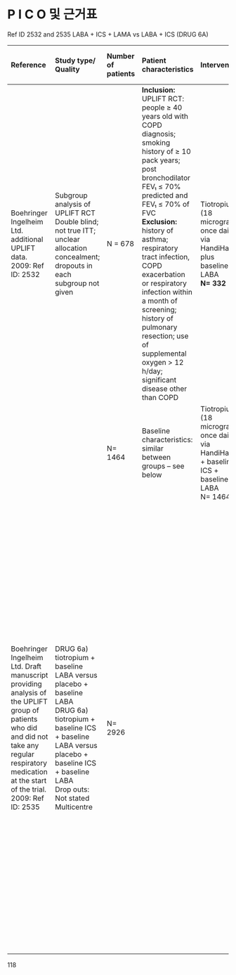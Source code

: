 # P I C O 및 근거표

Ref ID 2532 and 2535
LABA + ICS + LAMA vs LABA + ICS (DRUG 6A)

| Reference | Study type/ Quality | Number of patients | Patient characteristics | Intervention | Comparison | Length of follow-up | Outcome measures | Source of funding |
|:----------|:--------------------|:-------------------|:------------------------|:-------------|:-----------|:--------------------|:-----------------|:------------------|
| Boehringer Ingelheim Ltd. additional UPLIFT data. 2009: Ref ID: 2532 | Subgroup analysis of UPLIFT RCT<br>Double blind;<br>not true ITT;<br>unclear allocation concealment;<br>dropouts in each subgroup not given | N = 678 | **Inclusion:** UPLIFT RCT: people ≥ 40 years old with COPD diagnosis; smoking history of ≥ 10 pack years; post bronchodilator FEV₁ ≤ 70% predicted and FEV₁ ≤ 70% of FVC<br>**Exclusion:** history of asthma; respiratory tract infection, COPD exacerbation or respiratory infection within a month of screening; history of pulmonary resection; use of supplemental oxygen > 12 h/day; significant disease other than COPD | Tiotropium (18 microgram once daily) via HandiHaler plus baseline LABA<br>**N= 332** | Placebo + baseline LABA<br>**N= 346** | 4 years | Primary outcome: decline in post bronchodilator FEV₁ from day 30 (steady state)<br>Secondary outcomes:<br>SGRQ<br>COPD exacerbation (defined as an increase in or new onset of more than one respiratory symptom: cough, sputum, purulence, wheezing, dyspnoea – lasting 3 or more days requiring antibiotics and/or systemic steroid)<br>Number hospitalisations for COPD<br>Mortality (not reported here) | Boehringer |
| | | N= 1464 | Baseline characteristics: similar between groups – see below | Tiotropium (18 microgram once daily) via HandiHaler + baseline ICS + baseline LABA<br>N= 1464 | Placebo + baseline ICS + baseline LABA<br>N=1462 | | | |
| Boehringer Ingelheim Ltd. Draft manuscript providing analysis of the UPLIFT group of patients who did and did not take any regular respiratory medication at the start of the trial. 2009: Ref ID: 2535 | DRUG 6a) tiotropium + baseline LABA versus placebo + baseline LABA<br>DRUG 6a) tiotropium + baseline ICS + baseline LABA versus placebo + baseline ICS + baseline LABA<br>Drop outs:<br>Not stated<br>Multicentre | N= 2926 | | | Procedure: Patients randomised to placebo or tiotropium. Patients permitted to continue their baseline respiratory medications (other than inhaled anticholinergics). This subgroup analysis compares tiotropium with placebo on a background of LABA (LABA continued as it was baseline treatment). This subgroup analysis also compares tiotropium with placebo on a background of ICS + LABA (LABA + ICS continued as they were treatments in patients at baseline). Patients received salbutamol for symptom relief. Patients monitored at baseline, 1 month, 3 months, and then every 3 months throughout the 4 year treatment period. | | | |

<PAGE>118